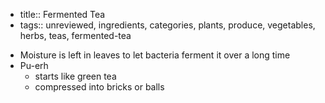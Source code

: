 - title:: Fermented Tea
- tags:: unreviewed, ingredients, categories, plants, produce, vegetables, herbs, teas, fermented-tea
* Moisture is left in leaves to let bacteria ferment it over a long time
* Pu-erh
	* starts like green tea
	* compressed into bricks or balls